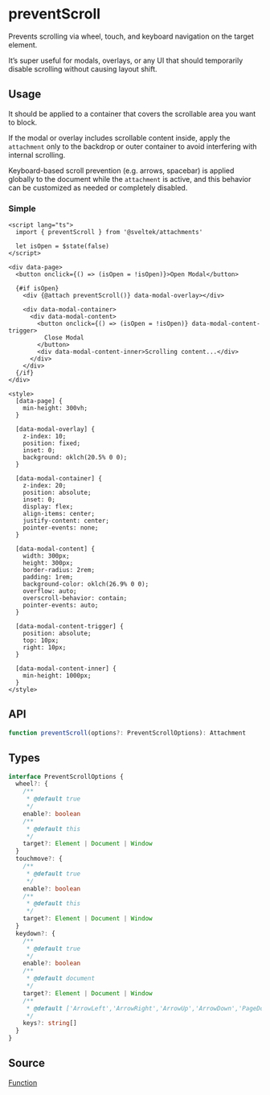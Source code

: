 # preventScroll

Prevents scrolling via wheel, touch, and keyboard navigation on the target element.

It’s super useful for modals, overlays, or any UI that should temporarily disable scrolling without causing layout shift.

## Usage

It should be applied to a container that covers the scrollable area you want to block.

If the modal or overlay includes scrollable content inside, apply the `attachment` only to the backdrop or outer container to avoid interfering with internal scrolling.

Keyboard-based scroll prevention (e.g. arrows, spacebar) is applied globally to the document while the `attachment` is active, and this behavior can be customized as needed or completely disabled.

### Simple

```svelte
<script lang="ts">
  import { preventScroll } from '@sveltek/attachments'

  let isOpen = $state(false)
</script>

<div data-page>
  <button onclick={() => (isOpen = !isOpen)}>Open Modal</button>

  {#if isOpen}
    <div {@attach preventScroll()} data-modal-overlay></div>

    <div data-modal-container>
      <div data-modal-content>
        <button onclick={() => (isOpen = !isOpen)} data-modal-content-trigger>
          Close Modal
        </button>
        <div data-modal-content-inner>Scrolling content...</div>
      </div>
    </div>
  {/if}
</div>

<style>
  [data-page] {
    min-height: 300vh;
  }

  [data-modal-overlay] {
    z-index: 10;
    position: fixed;
    inset: 0;
    background: oklch(20.5% 0 0);
  }

  [data-modal-container] {
    z-index: 20;
    position: absolute;
    inset: 0;
    display: flex;
    align-items: center;
    justify-content: center;
    pointer-events: none;
  }

  [data-modal-content] {
    width: 300px;
    height: 300px;
    border-radius: 2rem;
    padding: 1rem;
    background-color: oklch(26.9% 0 0);
    overflow: auto;
    overscroll-behavior: contain;
    pointer-events: auto;
  }

  [data-modal-content-trigger] {
    position: absolute;
    top: 10px;
    right: 10px;
  }

  [data-modal-content-inner] {
    min-height: 1000px;
  }
</style>
```

## API

```ts
function preventScroll(options?: PreventScrollOptions): Attachment
```

## Types

```ts
interface PreventScrollOptions {
  wheel?: {
    /**
     * @default true
     */
    enable?: boolean
    /**
     * @default this
     */
    target?: Element | Document | Window
  }
  touchmove?: {
    /**
     * @default true
     */
    enable?: boolean
    /**
     * @default this
     */
    target?: Element | Document | Window
  }
  keydown?: {
    /**
     * @default true
     */
    enable?: boolean
    /**
     * @default document
     */
    target?: Element | Document | Window
    /**
     * @default ['ArrowLeft','ArrowRight','ArrowUp','ArrowDown','PageDown','PageUp','Home','End',' '],
     */
    keys?: string[]
  }
}
```

## Source

[Function](./attachment.ts)
